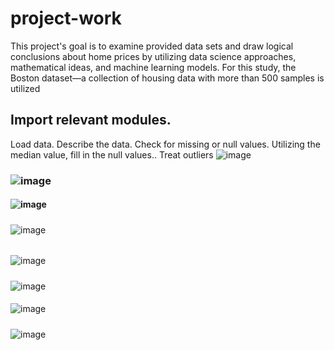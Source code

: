 # project-work
This project's goal is to examine provided data sets and draw logical conclusions about home prices by utilizing data science approaches, mathematical ideas, and machine learning models. For this study, the Boston dataset—a collection of housing data with more than 500 samples is utilized


## Import relevant modules.
Load data.
Describe the data.
Check for missing or null values.
Utilizing the median value, fill in the null values..
Treat outliers
![image](https://github.com/aldamilola/project-work/assets/157021549/982efed0-8f5c-4466-b178-5029d56b9af6)

### ![image](https://github.com/aldamilola/project-work/assets/157021549/521283c4-420d-4f0c-bd26-49c0c2effd4b)


#### ![image](https://github.com/aldamilola/project-work/assets/157021549/fdc0d8b6-63a0-4e62-8493-18adcac00198)


##### 
![image](https://github.com/aldamilola/project-work/assets/157021549/4ba01a43-f183-4958-a112-0e0ed6b81622)

######
![image](https://github.com/aldamilola/project-work/assets/157021549/62fc1e27-89fe-46d0-95d9-681f1d6d4c5a)
  
#####
![image](https://github.com/aldamilola/project-work/assets/157021549/10642ac8-888b-468f-a352-45a1f8c29745)

####
![image](https://github.com/aldamilola/project-work/assets/157021549/b397fa59-f42b-4dcf-8b66-afc17c97328d)

#####
![image](https://github.com/aldamilola/project-work/assets/157021549/5055b74c-3b35-42a6-a3cd-fb50ec5393de)

